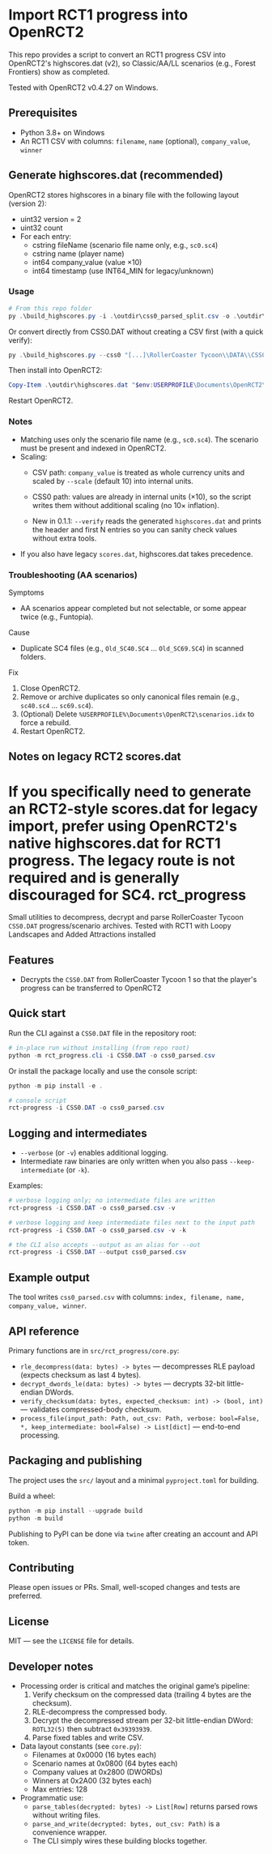 # Import RCT1 progress into OpenRCT2

This repo provides a script to convert an RCT1 progress CSV into OpenRCT2's highscores.dat (v2), so Classic/AA/LL scenarios (e.g., Forest Frontiers) show as completed.

Tested with OpenRCT2 v0.4.27 on Windows.

## Prerequisites
- Python 3.8+ on Windows
- An RCT1 CSV with columns: `filename`, `name` (optional), `company_value`, `winner`

## Generate highscores.dat (recommended)
OpenRCT2 stores highscores in a binary file with the following layout (version 2):
- uint32 version = 2
- uint32 count
- For each entry:
  - cstring fileName (scenario file name only, e.g., `sc0.sc4`)
  - cstring name (player name)
  - int64 company_value (value ×10)
  - int64 timestamp (use INT64_MIN for legacy/unknown)

### Usage
```powershell
# From this repo folder
py .\build_highscores.py -i .\outdir\css0_parsed_split.csv -o .\outdir\highscores.dat
```

Or convert directly from CSS0.DAT without creating a CSV first (with a quick verify):

```powershell
py .\build_highscores.py --css0 "[...]\RollerCoaster Tycoon\\DATA\\CSS0.DAT" -o .\outdir\highscores.dat --verify --limit 10
```

Then install into OpenRCT2:
```powershell
Copy-Item .\outdir\highscores.dat "$env:USERPROFILE\Documents\OpenRCT2\highscores.dat" -Force
```
Restart OpenRCT2.

### Notes
- Matching uses only the scenario file name (e.g., `sc0.sc4`). The scenario must be present and indexed in OpenRCT2.
- Scaling:
	- CSV path: `company_value` is treated as whole currency units and scaled by `--scale` (default 10) into internal units.
	- CSS0 path: values are already in internal units (×10), so the script writes them without additional scaling (no 10× inflation).

	- New in 0.1.1: `--verify` reads the generated `highscores.dat` and prints the header and first N entries so you can sanity check values without extra tools.
- If you also have legacy `scores.dat`, highscores.dat takes precedence.

### Troubleshooting (AA scenarios)
Symptoms
- AA scenarios appear completed but not selectable, or some appear twice (e.g., Funtopia).

Cause
- Duplicate SC4 files (e.g., `Old_SC40.SC4` … `Old_SC69.SC4`) in scanned folders.

Fix
1) Close OpenRCT2.
2) Remove or archive duplicates so only canonical files remain (e.g., `sc40.sc4` … `sc69.sc4`).
3) (Optional) Delete `%USERPROFILE%\Documents\OpenRCT2\scenarios.idx` to force a rebuild.
4) Restart OpenRCT2.

## Notes on legacy RCT2 scores.dat
If you specifically need to generate an RCT2-style scores.dat for legacy import, prefer using OpenRCT2's native highscores.dat for RCT1 progress. The legacy route is not required and is generally discouraged for SC4.
rct_progress
============

Small utilities to decompress, decrypt and parse RollerCoaster Tycoon
`CSS0.DAT` progress/scenario archives. Tested with RCT1 with Loopy
Landscapes and Added Attractions installed

Features
--------
- Decrypts the `CSS0.DAT` from RollerCoaster Tycoon 1 so that the player's progress can be transferred to OpenRCT2

Quick start
-----------

Run the CLI against a `CSS0.DAT` file in the repository root:

```powershell
# in-place run without installing (from repo root)
python -m rct_progress.cli -i CSS0.DAT -o css0_parsed.csv
```

Or install the package locally and use the console script:

```powershell
python -m pip install -e .

# console script
rct-progress -i CSS0.DAT -o css0_parsed.csv
```

Logging and intermediates
-------------------------
- `--verbose` (or `-v`) enables additional logging.
- Intermediate raw binaries are only written when you also pass `--keep-intermediate` (or `-k`).

Examples:

```powershell
# verbose logging only; no intermediate files are written
rct-progress -i CSS0.DAT -o css0_parsed.csv -v

# verbose logging and keep intermediate files next to the input path
rct-progress -i CSS0.DAT -o css0_parsed.csv -v -k

# the CLI also accepts --output as an alias for --out
rct-progress -i CSS0.DAT --output css0_parsed.csv
```

Example output
--------------
The tool writes `css0_parsed.csv` with columns: `index, filename, name, company_value, winner`.

API reference
-------------
Primary functions are in `src/rct_progress/core.py`:

- `rle_decompress(data: bytes) -> bytes` — decompresses RLE payload (expects checksum as last 4 bytes).
- `decrypt_dwords_le(data: bytes) -> bytes` — decrypts 32-bit little-endian DWords.
- `verify_checksum(data: bytes, expected_checksum: int) -> (bool, int)` — validates compressed-body checksum.
- `process_file(input_path: Path, out_csv: Path, verbose: bool=False, *, keep_intermediate: bool=False) -> List[dict]` — end-to-end processing.

Packaging and publishing
-----------------------
The project uses the `src/` layout and a minimal `pyproject.toml` for building.

Build a wheel:

```powershell
python -m pip install --upgrade build
python -m build
```

Publishing to PyPI can be done via `twine` after creating an account and API token.

Contributing
------------
Please open issues or PRs. Small, well-scoped changes and tests are preferred.

License
-------
MIT — see the `LICENSE` file for details.

Developer notes
---------------
- Processing order is critical and matches the original game’s pipeline:
	1) Verify checksum on the compressed data (trailing 4 bytes are the checksum).
	2) RLE-decompress the compressed body.
	3) Decrypt the decompressed stream per 32-bit little-endian DWord: `ROTL32(5)` then subtract `0x39393939`.
	4) Parse fixed tables and write CSV.
- Data layout constants (see `core.py`):
	- Filenames at 0x0000 (16 bytes each)
	- Scenario names at 0x0800 (64 bytes each)
	- Company values at 0x2800 (DWORDs)
	- Winners at 0x2A00 (32 bytes each)
	- Max entries: 128
- Programmatic use:
	- `parse_tables(decrypted: bytes) -> List[Row]` returns parsed rows without writing files.
	- `parse_and_write(decrypted: bytes, out_csv: Path)` is a convenience wrapper.
	- The CLI simply wires these building blocks together.
